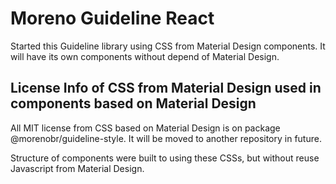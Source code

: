 # Moreno Guideline React

Started this Guideline library using CSS from Material Design components. It will have its own components without depend of Material Design.


## License Info of CSS from Material Design used in components based on Material Design

All MIT license from CSS based on Material Design is on package @morenobr/guideline-style. It will be moved to another repository in future.

Structure of components were built to using these CSSs, but without reuse Javascript from Material Design.